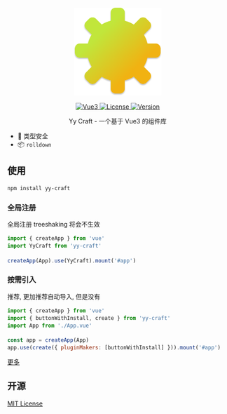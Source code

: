 <p align="center">
  <img width="200px" src="docs/public/yy-craft-logo.svg" >
</p>

<p align="center">
  <a href="https://github.com/vuejs/core">
    <img src="https://img.shields.io/badge/Vue->=3.2.25-%2342b883" alt="Vue3"/>
  </a>
  <a href="LICENSE">
    <img src="https://img.shields.io/badge/License-MIT-blue" alt="License"/>
  </a>
  <a href="https://rolldown.rs/">
    <img src="https://img.shields.io/badge/Bundle--by-rolldown-orange" alt="Version"/>
  </a>
</p>

<p align="center">Yy Craft - 一个基于 Vue3 的组件库</p>

- :100: 类型安全
- :package: `rolldown`

## 使用

```bash
npm install yy-craft
```

### 全局注册

全局注册 treeshaking 将会不生效

```js
import { createApp } from 'vue'
import YyCraft from 'yy-craft'

createApp(App).use(YyCraft).mount('#app')
```

### 按需引入

推荐, 更加推荐自动导入, 但是没有

```js
import { createApp } from 'vue'
import { buttonWithInstall, create } from 'yy-craft'
import App from './App.vue'

const app = createApp(App)
app.use(create({ pluginMakers: [buttonWithInstall] })).mount('#app')
```

[更多](https://yy-craft.netlify.app/)

## 开源

[MIT License](LICENSE)
